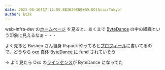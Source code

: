 ```yaml
---
date: 2023-08-16T17:13:59.882639869+09:00[Asia/Tokyo]
author: kt3k
---
```

web-infra-dev の[ホームページ](https://webinfra.org/) を見ると、あくまで [ByteDance](https://en.wikipedia.org/wiki/ByteDance) の中の組織という印象に見えるなぁ・・・

よく見ると Boshen さん自身 Rspack やってると[プロフィール](https://github.com/Boshen)に書いてるので、どうやら oxc 自体 ByteDance に fund されていそう

-> よく見たら Oxc の[ラインセンス](https://github.com/web-infra-dev/oxc/blob/main/LICENSE)が ByteDance になってた
